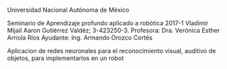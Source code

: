 Universidad Nacional Autónoma de México

Seminario de Aprendizaje profundo aplicado a robótica 2017-1
Vladimir Mijail Aaron Gutiérrez Valdéz; 3-423250-3.
Profesora: Dra. Verónica Esther Arriola Ríos
Ayudante: Ing. Armando Orozco Cortés

Aplicacion de redes neuronales para el reconocimiento visual, auditivo de objetos, para 
implementarlos en un robot
